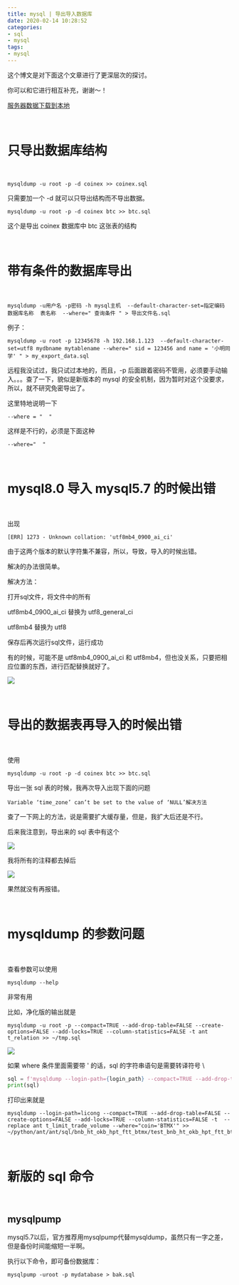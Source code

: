 ```yaml
---
title: mysql | 导出导入数据库
date: 2020-02-14 10:28:52
categories:
- sql
- mysql
tags:
- mysql
---
```

这个博文是对下面这个文章进行了更深层次的探讨。

你可以和它进行相互补充，谢谢～！

[服务器数据下载到本地](https://benpaodewoniu.github.io/2019/10/27/mysql2/)

<!-- more -->

<br/>

# 只导出数据库结构

<br/>

	mysqldump -u root -p -d coinex >> coinex.sql

只需要加一个 -d 就可以只导出结构而不导出数据。

	mysqldump -u root -p -d coinex btc >> btc.sql

这个是导出 coinex 数据库中 btc 这张表的结构

<br/>

# 带有条件的数据库导出

<br/>

	mysqldump -u用户名 -p密码 -h mysql主机  --default-character-set=指定编码  数据库名称  表名称  --where=" 查询条件 " > 导出文件名.sql

例子：

	mysqldump -u root -p 12345678 -h 192.168.1.123  --default-character-set=utf8 mydbname mytablename --where=" sid = 123456 and name = '小明同学' " > my_export_data.sql

远程我没试过，我只试过本地的，而且，-p 后面跟着密码不管用，必须要手动输入。。。查了一下，貌似是新版本的 mysql 的安全机制，因为暂时对这个没要求，所以，就不研究免密导出了。

这里特地说明一下

	--where = "  "

这样是不行的，必须是下面这种

	--where="  "

<br/>

# mysql8.0 导入 mysql5.7 的时候出错

<br/>

出现

	[ERR] 1273 - Unknown collation: 'utf8mb4_0900_ai_ci'

由于这两个版本的默认字符集不兼容，所以，导致，导入的时候出错。

解决的办法很简单。

解决方法：

打开sql文件，将文件中的所有

utf8mb4_0900_ai_ci 替换为 utf8_general_ci

utf8mb4 替换为 utf8

保存后再次运行sql文件，运行成功

有的时候，可能不是 utf8mb4_0900_ai_ci 和 utf8mb4，但也没关系，只要把相应位置的东西，进行匹配替换就好了。

![](/images/mysql/5_0.png)

<br/>

# 导出的数据表再导入的时候出错

<br/>

使用

	mysqldump -u root -p -d coinex btc >> btc.sql

导出一张 sql 表的时候，我再次导入出现下面的问题
	
	Variable ‘time_zone’ can’t be set to the value of ‘NULL’解决方法

查了一下网上的方法，说是需要扩大缓存量，但是，我扩大后还是不行。

后来我注意到，导出来的 sql 表中有这个

![](/images/mysql/5_1.png)

我将所有的注释都去掉后

![](/images/mysql/5_2.png)

果然就没有再报错。

<br/>

# mysqldump 的参数问题

<br/>

查看参数可以使用

	mysqldump --help

非常有用

比如，净化版的输出就是

	mysqldump -u root -p --compact=TRUE --add-drop-table=FALSE --create-options=FALSE --add-locks=TRUE --column-statistics=FALSE -t ant t_relation >> ~/tmp.sql

![](/images/mysql/5_3.png)

如果 where 条件里面需要带 \' 的话，sql 的字符串语句是需要转译符号 \\

```python
sql = f'mysqldump --login-path={login_path} --compact=TRUE --add-drop-table=FALSE --create-options=FALSE --add-locks=TRUE --column-statistics=FALSE -t  --replace ant t_limit_trade_volume --where="coin=\'{coin}\'" >> ~/python/ant/ant/sql/{symbol_dict}/official_{symbol}.sql'
print(sql)
```

打印出来就是

	mysqldump --login-path=licong --compact=TRUE --add-drop-table=FALSE --create-options=FALSE --add-locks=TRUE --column-statistics=FALSE -t  --replace ant t_limit_trade_volume --where="coin='BTMX'" >> ~/python/ant/ant/sql/bnb_ht_okb_hpt_ftt_btmx/test_bnb_ht_okb_hpt_ftt_btmx.sql


<br/>

# 新版的 sql 命令

<br/>

## mysqlpump

mysql5.7以后，官方推荐用mysqlpump代替mysqldump，虽然只有一字之差，但是备份时间能缩短一半啊。

执行以下命令，即可备份数据库：

	mysqlpump -uroot -p mydatabase > bak.sql
